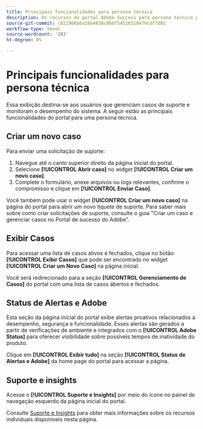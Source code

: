 ```yaml
---
title: Principais funcionalidades para persona técnica
description: Os recursos do portal Adobe Success para persona técnica permitem que os usuários criem e gerenciem casos de suporte, monitorem o desempenho do sistema e rastreiem alertas relacionados à segurança e à funcionalidade.
source-git-commit: c821906b6a28a4838c0bbf54516318479cdffd81
workflow-type: tm+mt
source-wordcount: '283'
ht-degree: 0%

---
```



# Principais funcionalidades para persona técnica

Essa exibição destina-se aos usuários que gerenciam casos de suporte e monitoram o desempenho do sistema. A seguir estão as principais funcionalidades do portal para uma persona técnica.

## Criar um novo caso

Para enviar uma solicitação de suporte:

1. Navegue até o canto superior direito da página inicial do portal.
1. Selecione **[!UICONTROL Abrir caso]** no widget **[!UICONTROL Criar um novo caso]**.
1. Complete o formulário, anexe arquivos ou logs relevantes, confirme o compromisso e clique em **[!UICONTROL Enviar Caso]**.

Você também pode usar o widget **[!UICONTROL Criar um novo caso]** na página do portal para abrir um novo tíquete de suporte.
Para saber mais sobre como criar solicitações de suporte, consulte o guia &quot;Criar um caso e gerenciar casos no Portal de sucesso do Adobe&quot;.

## Exibir Casos

Para acessar uma lista de casos ativos e fechados, clique no botão **[!UICONTROL Exibir Casos]** que pode ser encontrado no widget **[!UICONTROL Criar um Novo Caso]** na página inicial.

Você será redirecionado para a seção **[!UICONTROL Gerenciamento de Casos]** do portal com uma lista de casos abertos e fechados.

## Status de Alertas e Adobe

Esta seção da página inicial do portal exibe alertas proativos relacionados a desempenho, segurança e funcionalidade. Esses alertas são gerados a partir de verificações de ambiente e integrados com o **[!UICONTROL Adobe Status]** para oferecer visibilidade sobre possíveis tempos de inatividade do produto.

Clique em **[!UICONTROL Exibir tudo]** na seção **[!UICONTROL Status de Alertas e Adobe]** da home page do portal para acessar a página.

## Suporte e insights

Acesse o **[!UICONTROL Suporte e Insights]** por meio do ícone no painel de navegação esquerdo da página inicial do portal.

Consulte [Suporte e Insights](/help/adobe-success-portal/technical-persona/support-and-insights/support-and-insights-overview.md) para obter mais informações sobre os recursos individuais disponíveis nesta página.
